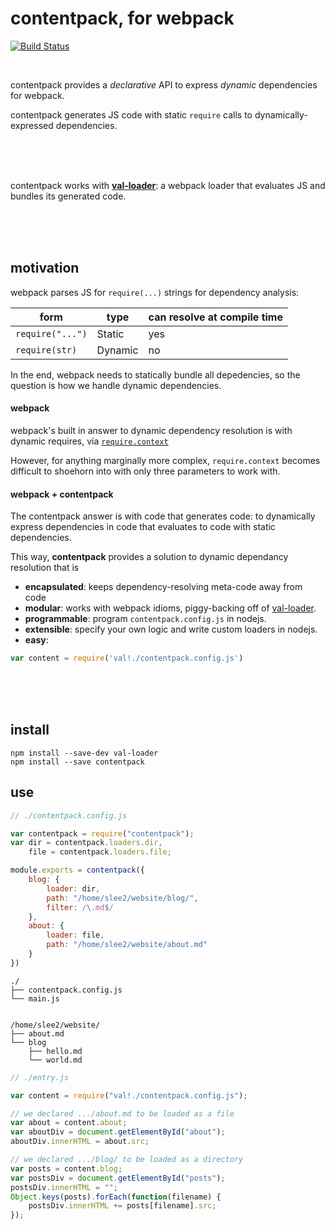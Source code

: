 contentpack, for webpack
========================

[![Build Status](https://travis-ci.org/freshdried/contentpack.svg)](https://travis-ci.org/freshdried/contentpack)

<br>

contentpack provides a *declarative* API to express *dynamic* dependencies for webpack.

contentpack generates JS code with static `require` calls to dynamically-expressed dependencies.

<br><br><br>

contentpack works with [**val-loader**](https://github.com/webpack/val-loader): a webpack loader that evaluates JS and bundles its generated code.

<br><br><br>
## motivation

webpack parses JS for `require(...)` strings for dependency analysis:

form             | type     | can resolve at compile time
---------------- | -------- | ------
`require("...")` | Static   | yes
`require(str)`   | Dynamic  | no

In the end, webpack needs to statically bundle all depedencies, so the question is how we handle dynamic dependencies.

#### webpack
webpack's built in answer to dynamic dependency resolution is with dynamic requires, via [`require.context`](http://webpack.github.io/docs/context.html#context-module-api)

However, for anything marginally more complex, `require.context` becomes difficult to shoehorn into with only three parameters to work with.

#### webpack + contentpack

The contentpack answer is with code that generates code: to dynamically express dependencies in code that evaluates to code with static dependencies.

This way, **contentpack** provides a solution to dynamic dependancy resolution that is
- **encapsulated**: keeps dependency-resolving meta-code away from code
- **modular**: works with webpack idioms, piggy-backing off of [val-loader](https://github.com/webpack/val-loader).
- **programmable**: program `contentpack.config.js` in nodejs.
- **extensible**: specify your own logic and write custom loaders in nodejs.
- **easy**: 
```js
var content = require('val!./contentpack.config.js')
```
<br><br><br>
## install
```
npm install --save-dev val-loader
npm install --save contentpack
```

## use

```js
// ./contentpack.config.js

var contentpack = require("contentpack");
var dir = contentpack.loaders.dir,
    file = contentpack.loaders.file;

module.exports = contentpack({
    blog: {
        loader: dir,
        path: "/home/slee2/website/blog/",
        filter: /\.md$/
    },
    about: {
        loader: file,
        path: "/home/slee2/website/about.md"
    }
})
```

```
./
├── contentpack.config.js
└── main.js


/home/slee2/website/
├── about.md
└── blog
    ├── hello.md
    └── world.md
```

```js
// ./entry.js

var content = require("val!./contentpack.config.js");

// we declared .../about.md to be loaded as a file
var about = content.about;
var aboutDiv = document.getElementById("about");
aboutDiv.innerHTML = about.src;

// we declared .../blog/ to be loaded as a directory
var posts = content.blog;
var postsDiv = document.getElementById("posts");
postsDiv.innerHTML = "";
Object.keys(posts).forEach(function(filename) {
    postsDiv.innerHTML += posts[filename].src;
});
```
